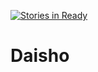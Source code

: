 [![Stories in Ready](https://badge.waffle.io/coldandgoji/daisho.png?label=ready&title=Ready)](https://waffle.io/coldandgoji/daisho)
# Daisho
